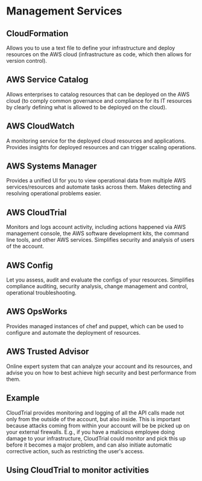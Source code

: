# Management Services

## CloudFormation
Allows you to use a text file to define your infrastructure and deploy resources on the AWS cloud (infrastructure as code, which then allows for version control). 

## AWS Service Catalog
Allows enterprises to catalog resources that can be deployed on the AWS cloud (to comply common governance and compliance for its IT resources by clearly defining what is allowed to be deployed on the cloud). 

## AWS CloudWatch
A monitoring service for the deployed cloud resources and applications. Provides insights for deployed resources and can trigger scaling operations. 

## AWS Systems Manager
Provides a unified UI for you to view operational data from multiple AWS services/resources and automate tasks across them. Makes detecting and resolving operational problems easier. 

## AWS CloudTrial
Monitors and logs account activity, including actions happened via AWS management console, the AWS software development kits, the command line tools, and other AWS services. Simplifies security and analysis of users of the account. 

## AWS Config
Let you assess, audit and evaluate the configs of your resources. Simplifies compliance auditing, security analysis, change management and control, operational troubleshooting. 

## AWS OpsWorks
Provides managed instances of chef and puppet, which can be used to configure and automate the deployment of resources. 

## AWS Trusted Advisor
Online expert system that can analyze your account and its resources, and advise you on how to best achieve high security and best performance from them. 

## Example
CloudTrial provides monitoring and logging of all the API calls made not only from the outside of the account, but also inside. This is important because attacks coming from within your account will be be picked up on your external firewalls. E.g., if you have a malicious employee doing damage to your infrastructure, CloudTrial could monitor and pick this up before it becomes a major problem, and can also initiate automatic corrective action, such as restricting the user's access. 

## Using CloudTrial to monitor activities







